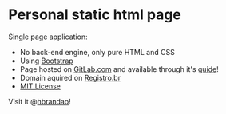 # Personal static html page

Single page application:

- No back-end engine, only pure HTML and CSS
- Using [Bootstrap](https://getbootstrap.com/)
- Page hosted on [GitLab.com](https://gitlab.com/) and available through it's [guide](https://about.gitlab.com/2016/04/07/gitlab-pages-setup/#add-gitlab-ci)!
- Domain aquired on [Registro.br](https://registro.br/)
- [MIT License](https://opensource.org/licenses/MIT)

Visit it @[hbrandao](http://hbrandao.com.br)!